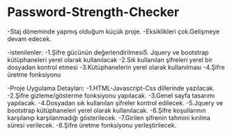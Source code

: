 # Password-Strength-Checker
-Staj döneminde yapmış olduğum küçük proje.
-Eksiklikleri çok.Gelişmeye devam edecek.

-istenilenler:
-1.Şifre gücünün değerlendirilmesi5.	Jquery ve bootstrap kütüphaneleri yerel olarak kullanılacak 
-2.Sık kullanılan şifreleri yerel bir dosyadan kontrol etmesi
-3.Kütüphanelerin yerel olarak kullanılması 
-4.Şifre üretme fonksiyonu

-Proje Uygulama Detayları:
-1.HTML-Javascript-Css dillerinde yazılacak.
-2.Şifre gizleme/gösterme fonksiyonu yapılacak.
-3.Genel sayfa tasarımı yapılacak.
-4.Dosyadan sık kullanılan şifreler kontrol edilecek.
-5.Jquery ve bootstrap kütüphaneleri yerel olarak kullanılacak. 
-6.Şifre koşullarının karşılanıp karşılanmadığı gösterilecek.
-7.Girilen şifrenin tahmini kırılma süresi verilecek.
-8.Şifre üretme fonksiyonu yerleştirilecek.
